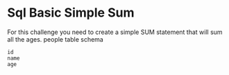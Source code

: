 # Sql Basic Simple Sum

For this challenge you need to create a simple SUM statement that will sum all the ages.
people table schema

    id
    name
    age
